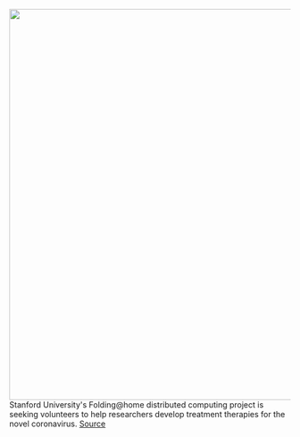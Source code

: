 <img src='https://cdn.vox-cdn.com/thumbor/6yONdOY2xDZ0eoVE9fFOIPgmw5M=/0x0:5656x3182/1200x800/filters:focal(2376x1139:3280x2043)/cdn.vox-cdn.com/uploads/chorus_image/image/66420387/1203807634.jpg.0.jpg' width='700px' /><br/>
Stanford University's Folding@home distributed computing project is seeking volunteers to help researchers develop treatment therapies for the novel coronavirus.
<a href='https://www.theverge.com/2020/3/2/21161131/folding-home-volunteers-researchers-coronavirus'> Source <a/>